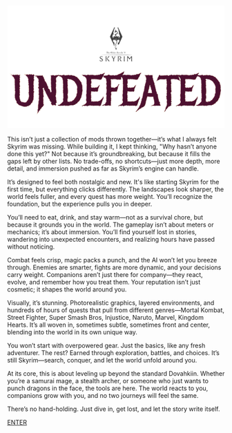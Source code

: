 ![UNDEFEATED Logo](./assets/logo-new.png)

This isn’t just a collection of mods thrown together—it’s what I always felt Skyrim was missing. While building it, I kept thinking, "Why hasn’t anyone done this yet?" Not because it’s groundbreaking, but because it fills the gaps left by other lists. No trade-offs, no shortcuts—just more depth, more detail, and immersion pushed as far as Skyrim’s engine can handle.

It’s designed to feel both nostalgic and new. It's like starting Skyrim for the first time, but everything clicks differently. The landscapes look sharper, the world feels fuller, and every quest has more weight. You’ll recognize the foundation, but the experience pulls you in deeper.

You’ll need to eat, drink, and stay warm—not as a survival chore, but because it grounds you in the world. The gameplay isn’t about meters or mechanics; it’s about immersion. You’ll find yourself lost in stories, wandering into unexpected encounters, and realizing hours have passed without noticing.

Combat feels crisp, magic packs a punch, and the AI won’t let you breeze through. Enemies are smarter, fights are more dynamic, and your decisions carry weight. Companions aren’t just there for company—they react, evolve, and remember how you treat them. Your reputation isn’t just cosmetic; it shapes the world around you.

Visually, it’s stunning. Photorealistic graphics, layered environments, and hundreds of hours of quests that pull from different genres—Mortal Kombat, Street Fighter, Super Smash Bros, Injustice, Naruto, Marvel, Kingdom Hearts. It’s all woven in, sometimes subtle, sometimes front and center, blending into the world in its own unique way.

You won’t start with overpowered gear. Just the basics, like any fresh adventurer. The rest? Earned through exploration, battles, and choices. It’s still Skyrim—search, conquer, and let the world unfold around you.

At its core, this is about leveling up beyond the standard Dovahkiin. Whether you’re a samurai mage, a stealth archer, or someone who just wants to punch dragons in the face, the tools are here. The world reacts to you, companions grow with you, and no two journeys will feel the same.

There’s no hand-holding. Just dive in, get lost, and let the story write itself.

[ENTER](https://docs.google.com/document/d/18zwPnSO76vas-NXhfJUNbNowZoC-Be762XtdjPO-gGo/edit?usp=sharing)
